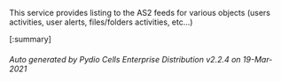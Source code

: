 






This service provides listing to the AS2 feeds for various objects (users activities, user alerts, files/folders activities, etc...)

[:summary]

###### Auto generated by Pydio Cells Enterprise Distribution v2.2.4 on 19-Mar-2021
